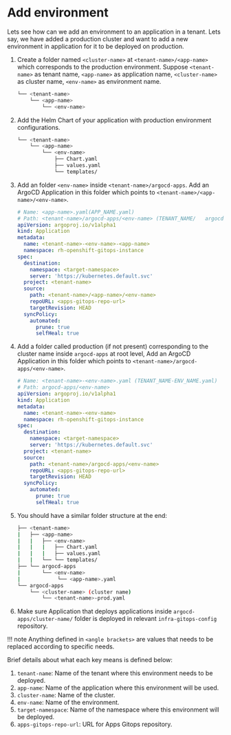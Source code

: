 # Add environment

Lets see how can we add an environment to an application in a tenant. Lets say, we have added a production cluster and want to add a new environment in application for it to be deployed on production.

1. Create a folder named `<cluster-name>` at `<tenant-name>/<app-name>` which corresponds to the production environment. Suppose `<tenant-name>` as tenant name, `<app-name>` as application name, `<cluster-name>` as cluster name, `<env-name>` as environment name.
  
    ```bash
    └── <tenant-name>
        └── <app-name>
            └── <env-name>
    ```
  
1. Add the Helm Chart of your application with production environment configurations.
  
    ```bash
    └── <tenant-name>
        └── <app-name>
            └── <env-name>
                ├── Chart.yaml
                ├── values.yaml
                └── templates/
    ```
  
1. Add an folder `<env-name>` inside `<tenant-name>/argocd-apps`. Add an ArgoCD Application in this folder which points to `<tenant-name>/<app-name>/<env-name>`.
  
    ```yaml
    # Name: <app-name>.yaml(APP_NAME.yaml)
    # Path: <tenant-name>/argocd-apps/<env-name> (TENANT_NAME/   argocd-apps/ENV_NAME/)
    apiVersion: argoproj.io/v1alpha1
    kind: Application
    metadata:
      name: <tenant-name>-<env-name>-<app-name>
      namespace: rh-openshift-gitops-instance
    spec:
      destination:
        namespace: <target-namespace>
        server: 'https://kubernetes.default.svc'
      project: <tenant-name>
      source:
        path: <tenant-name>/<app-name>/<env-name>
        repoURL: <apps-gitops-repo-url>
        targetRevision: HEAD
      syncPolicy:
        automated:
          prune: true
          selfHeal: true
    ```
  
1. Add a folder called production (if not present)  corresponding to the cluster name inside `argocd-apps` at root level, Add an ArgoCD Application in this folder which points to `<tenant-name>/argocd-apps/<env-name>`.
  
    ```yaml
    # Name: <tenant-name>-<env-name>.yaml (TENANT_NAME-ENV_NAME.yaml)
    # Path: argocd-apps/<env-name>
    apiVersion: argoproj.io/v1alpha1
    kind: Application
    metadata:
      name: <tenant-name>-<env-name>
      namespace: rh-openshift-gitops-instance
    spec:
      destination:
        namespace: <target-namespace>
        server: 'https://kubernetes.default.svc'
      project: <tenant-name>
      source:
        path: <tenant-name>/argocd-apps/<env-name>
        repoURL: <apps-gitops-repo-url>
        targetRevision: HEAD
      syncPolicy:
        automated:
          prune: true
          selfHeal: true
    ```
  
1. You should have a similar folder structure at the end:
  
    ```bash
    ├── <tenant-name>
    |   ├── <app-name>
    |   |   ├── <env-name>
    |   |   |   ├── Chart.yaml
    |   |   |   ├── values.yaml
    |   |   └── └── templates/
    ├── └── argocd-apps
    |       └── <env-name>
    |            └── <app-name>.yaml
    └── argocd-apps
        └── <cluster-name> (cluster name)
            └── <tenant-name>-prod.yaml
    ```
  
1. Make sure Application that deploys applications inside `argocd-apps/cluster-name/` folder is deployed in relevant `infra-gitops-config` repository.

!!! note
    Anything defined in `<angle brackets>` are values that needs to be replaced according to specific needs. 
    
Brief details about what each key means is defined below:
1. `tenant-name`: Name of the tenant where this environment needs to be deployed.
1. `app-name`: Name of the application where this environment will be used.
1. `cluster-name`: Name of the cluster. 
1. `env-name`: Name of the environment.
1. `target-namespace`: Name of the namespace where this environment will be deployed.
1. `apps-gitops-repo-url`: URL for Apps Gitops repository. 